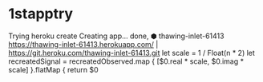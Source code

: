 # 1stapptry
Trying
heroku create
Creating app... done, ⬢ thawing-inlet-61413
https://thawing-inlet-61413.herokuapp.com/ | https://git.heroku.com/thawing-inlet-61413.git
let scale = 1 / Float(n * 2)
let recreatedSignal = recreatedObserved.map {
    [$0.real * scale, $0.imag * scale]
}.flatMap {
    return $0
